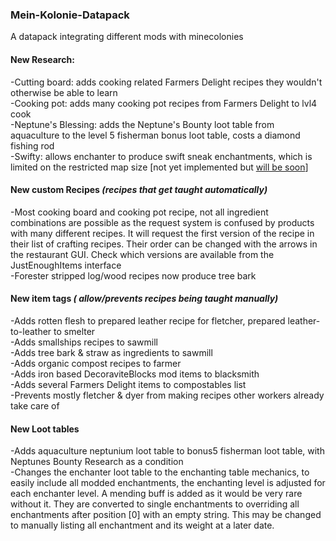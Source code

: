 ### Mein-Kolonie-Datapack
A datapack integrating different mods with minecolonies

#### New Research:
  -Cutting board: adds cooking related Farmers Delight recipes they wouldn't otherwise be able to learn  
  -Cooking pot: adds many cooking pot recipes from Farmers Delight to lvl4 cook   
  -Neptune's Blessing: adds the Neptune's Bounty loot table from  aquaculture to the level 5 fisherman bonus loot table, costs a diamond fishing rod  
  -Swifty: allows enchanter to produce swift sneak enchantments, which is limited on the restricted map size [not yet implemented but [will be soon](https://github.com/ldtteam/minecolonies/pull/8929)]  
    
#### New custom Recipes   *(recipes that get taught automatically)* 
  -Most cooking board and cooking pot recipe, not all ingredient combinations are possible as the request system is confused by products with many different recipes. It will request the first version of the recipe in their list of crafting recipes. Their order can be changed with the arrows in the restaurant GUI. Check which versions are available from the JustEnoughItems interface  
  -Forester stripped log/wood recipes now produce tree bark  
    
#### New item tags   *( allow/prevents recipes being taught manually)* 
  -Adds rotten flesh to prepared leather recipe for fletcher, prepared leather-to-leather to smelter  
  -Adds smallships recipes to sawmill  
    -Adds tree bark & straw as ingredients to sawmill  
  -Adds organic compost recipes to farmer  
  -Adds iron based DecoraviteBlocks mod items to blacksmith  
  -Adds several Farmers Delight items to compostables list  
  -Prevents mostly fletcher & dyer from making recipes other workers already take care of  

#### New Loot tables
-Adds aquaculture neptunium loot table to bonus5 fisherman loot table, with Neptunes Bounty Research as a condition  
-Changes the enchanter loot table to the enchanting table mechanics, to easily include all modded enchantments, the enchanting level is adjusted for each enchanter level. A mending buff is added as it would be very rare without it. They are converted to single enchantments to overriding all enchantments after position [0] with an empty string. This may be changed to manually listing all enchantment and its weight at a later date.  
